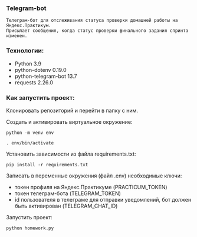 ### Telegram-bot

```
Телеграм-бот для отслеживания статуса проверки домашней работы на Яндекс.Практикум.
Присылает сообщения, когда статус проверки финального задания спринта изменен.
```

### Технологии:
- Python 3.9
- python-dotenv 0.19.0
- python-telegram-bot 13.7
- requests 2.26.0

### Как запустить проект:

Клонировать репозиторий и перейти в папку с ним.

Cоздать и активировать виртуальное окружение:

```
python -m venv env
```

```
. env/bin/activate
```

Установить зависимости из файла requirements.txt:

```
pip install -r requirements.txt
```

Записать в переменные окружения (файл .env) необходимые ключи:
- токен профиля на Яндекс.Практикуме (PRACTICUM_TOKEN)
- токен телеграм-бота (TELEGRAM_TOKEN)
- id пользователя в телеграме для отправки уведомлений, бот должен быть активирован (TELEGRAM_CHAT_ID)


Запустить проект:

```
python homework.py
```
